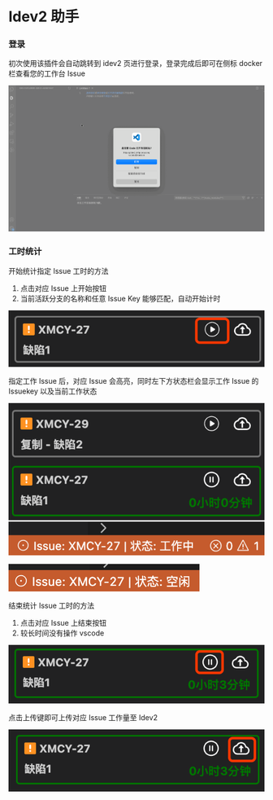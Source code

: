 # Idev2 助手

### 登录

初次使用该插件会自动跳转到 idev2 页进行登录，登录完成后即可在侧标 docker 栏查看您的工作台 Issue

![1741675253929](images/README/1741675253929.png)

### 工时统计

开始统计指定 Issue 工时的方法

1. 点击对应 Issue 上开始按钮
2. 当前活跃分支的名称和任意 Issue Key 能够匹配，自动开始计时

![1741675276391](images/README/1741675276391.png)

指定工作 Issue 后，对应 Issue 会高亮，同时左下方状态栏会显示工作 Issue 的 Issuekey 以及当前工作状态

![1741675324016](images/README/1741675324016.png)![1741675334940](images/README/1741675334940.png)

![1741675351959](images/README/1741675351959.png)

结束统计 Issue 工时的方法

1. 点击对应 Issue 上结束按钮
2. 较长时间没有操作 vscode

![1741675383762](images/README/1741675383762.png)

点击上传键即可上传对应 Issue 工作量至 Idev2

![1741675390809](images/README/1741675390809.png)

